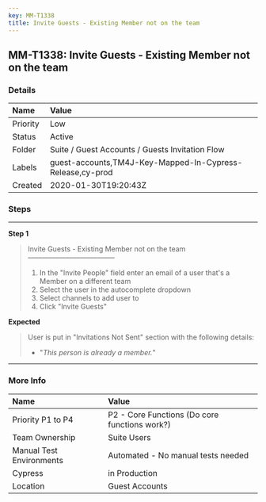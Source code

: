 ```yaml
---
key: MM-T1338
title: Invite Guests - Existing Member not on the team
---
```


## MM-T1338: Invite Guests - Existing Member not on the team

### Details

| Name     | Value                                                     |
| :------- | :-------------------------------------------------------- |
| Priority | Low                                                       |
| Status   | Active                                                    |
| Folder   | Suite / Guest Accounts / Guests Invitation Flow           |
| Labels   | guest-accounts,TM4J-Key-Mapped-In-Cypress-Release,cy-prod |
| Created  | 2020-01-30T19:20:43Z                                      |

### Steps

<hr/>

**Step 1**

> <article>Invite Guests - Existing Member not on the team<br>–––––––––––––––––––––––––<br><ol><li>In the "Invite People" field enter an email of a user that's a Member on a different team</li><li>Select the user in the autocomplete dropdown</li><li>Select channels to add user to</li><li>Click "Invite Guests"</li></ol></article>

**Expected**

> <article>User is put in "Invitations Not Sent" section with the following details:<ul><li>"<em>This person is already a member.</em>"</li></ul></article>

<hr/>

### More Info

| Name                     | Value                                         |
| :----------------------- | :-------------------------------------------- |
| Priority P1 to P4        | P2 - Core Functions (Do core functions work?) |
| Team Ownership           | Suite Users                                   |
| Manual Test Environments | Automated - No manual tests needed            |
| Cypress                  | in Production                                 |
| Location                 | Guest Accounts                                |
